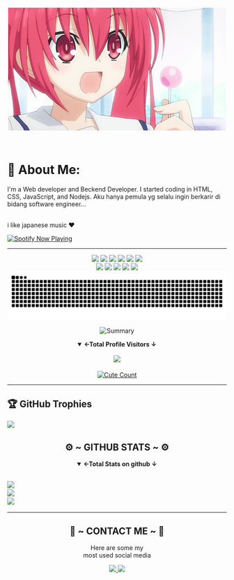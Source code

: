 <p align="center">
<img src="https://raw.githubusercontent.com/Chandra-XD/cn-grabbed-result/main/media/gif/itsuka%20kotori%20on%20Tumblr.gif" />
</p>
<p align="center">
<br>

# 💫 About Me:
I'm a Web developer and Beckend Developer.
I started coding in HTML, CSS, JavaScript, and Nodejs. Aku hanya pemula yg selalu ingin berkarir di bidang software engineer...

<br>
  i like japanese music ♥ 
  <br>
  <p>
  <a href="https://open.spotify.com/playlist/04fEJaePXNedYZtqBauW0s?si=2d58f5ebb5af4cb6" target="_blank"><img src="https://now-playing-on-spotify.vercel.app/api/spotify" alt="Spotify Now Playing" width="350"/></a>
</p>
</div>

---

<div align="center">
  <img src="https://img.shields.io/badge/html5%20-%23E34F26.svg?&style=for-the-badge&logo=html5&logoColor=white"/>
    <img src="https://img.shields.io/badge/css3%20-%231572B6.svg?&style=for-the-badge&logo=css3&logoColor=white"/>
    <img src="https://img.shields.io/badge/c++-%2300599C.svg?style=for-the-badge&logo=c%2B%2B&logoColor=white"/>
    <img src="https://img.shields.io/badge/Php%20-%234285F4.svg?&style=for-the-badge&logo=php&logoColor=lightblue"/>
    <img src="https://img.shields.io/badge/MongoDB-%234ea94b.svg?style=for-the-badge&logo=mongodb&logoColor=white"/>
    <img src="https://img.shields.io/badge/Tailwind%20CSS-%23ffffff.svg?style=for-the-badge&logo=tailwind-css&logoColor=blue"/>
<br>
    <img src="https://img.shields.io/badge/node.js%20-%2343853D.svg?&style=for-the-badge&logo=node.js&logoColor=white"/>
    <img src="https://img.shields.io/badge/javascript%20-%23323330.svg?&style=for-the-badge&logo=javascript&logoColor=%23F7DF1E"/>
    <img src="https://img.shields.io/badge/git%20-%23F05033.svg?&style=for-the-badge&logo=git&logoColor=white"/>
    <img src="https://img.shields.io/badge/Cloudflare-F38020?style=for-the-badge&logo=Cloudflare&logoColor=white"/>
    <img src="https://img.shields.io/badge/Ubuntu-FCC624?style=for-the-badge&logo=Ubuntu&logoColor=red"/>
</div>

<div align="center">
  <picture>
      <source
    media="(prefers-color-scheme: dark)"
      srcset="https://raw.githubusercontent.com/platane/snk/output/github-contribution-grid-snake-dark.svg"
      />
    <source
      media="(prefers-color-scheme: light)"
      srcset="https://raw.githubusercontent.com/xct007/xct007/output/github-contribution-grid-snake.svg"
      />
    <img
      alt="Snake"
      src="https://raw.githubusercontent.com/xct007/xct007/output/github-contribution-grid-snake.svg"
      />
  </picture>

![Summary](http://github-profile-summary-cards.vercel.app/api/cards/profile-details?username=piahn)

</div>

<div align="center">
<details open>
<summary><b>←Total Profile Visitors ↓</b></summary>
<br>
<div style="width:80%">
<a href="https://visitcount.itsvg.in">
<img src="https://visitcount.itsvg.in/api?id=wiraardy&label=Profile%20Views&icon=0&pretty=true" width="300" height="">
</div>
<br>
<a href=""><img alt="Cute Count" src="https://count.getloli.com/get/@Vianzz?theme=rule34"/></a>
</details> 
</div>
</a>

----

## 🏆 GitHub Trophies
![](https://github-profile-trophy.vercel.app/?username=piahn&theme=onedark)

<h2 align="center"> ⚙️ ~ GITHUB STATS ~ ⚙️ </h2>
<details open>
<summary align="center"><b>←Total Stats on github  ↓</b></summary>
<br>

![](https://github-readme-stats.vercel.app/api?username=piahn&theme=dark&show_icons=true&hide_border=false&include_all_commits=true&count_private=true)<br/>
![](https://github-readme-streak-stats.herokuapp.com/?user=piahn&hide_border=false)<br/>
![](https://github-readme-stats.vercel.app/api/top-langs/?username=piahn)

</details>

---

<h2 align="center"> 📝 ~ CONTACT ME ~ 📝 </h2>

<p align="center"> Here are some my <br>
most used social media</p>

<p align="center">
<a href="https://www.instagram.com/vianz231" target="_blank"><img src="https://img.shields.io/badge/-VianZ231-lightgrey?&style=for-the-badge&logo=Instagram&logoColor=white"/>
<a href="https://vm.tiktok.com/ZSFWvCjCd/" target="_blank"><img src="https://img.shields.io/badge/-Iyan%20GangID-black?&style=for-the-badge&logo=Tiktok&logoColor=white"/></a>
</p>
</div>
</center>
</body>
